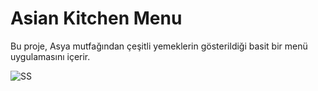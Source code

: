 # Asian Kitchen Menu

Bu proje, Asya mutfağından çeşitli yemeklerin gösterildiği basit bir menü uygulamasını içerir.

![SS](/ss.png)
